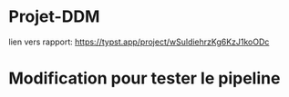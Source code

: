 # Projet-DDM

lien vers rapport:
https://typst.app/project/wSuldiehrzKg6KzJ1koODc
# Modification pour tester le pipeline
